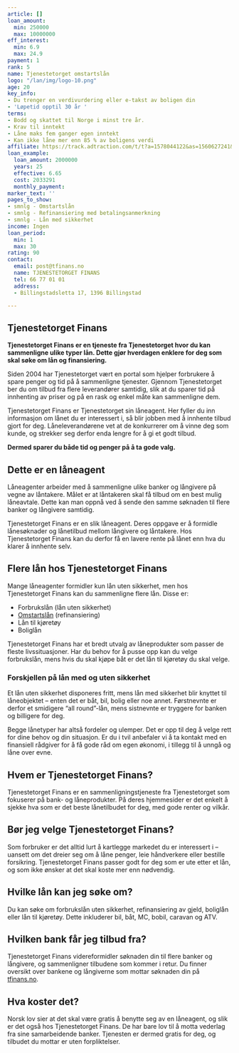 ```yaml
---
article: []
loan_amount:
  min: 250000
  max: 10000000
eff_interest:
  min: 6.9
  max: 24.9
payment: 1
rank: 5
name: Tjenestetorget omstartslån
logo: "/lan/img/logo-10.png"
age: 20
key_info:
- Du trenger en verdivurdering eller e-takst av boligen din
- 'Løpetid opptil 30 år '
terms:
- Bodd og skattet til Norge i minst tre år.
- Krav til inntekt
- Låne maks fem ganger egen inntekt
- Kan ikke låne mer enn 85 % av boligens verdi
affiliate: https://track.adtraction.com/t/t?a=1578044122&as=1560627241&t=2&tk=1
loan_example:
  loan_amount: 2000000
  years: 25
  effective: 6.65
  cost: 2033291
  monthly_payment: 
marker_text: ''
pages_to_show:
- smnlg - Omstartslån
- smnlg - Refinansiering med betalingsanmerkning
- smnlg - Lån med sikkerhet
income: Ingen
loan_period:
  min: 1
  max: 30
rating: 90
contact:
  email: post@tfinans.no
  name: TJENESTETORGET FINANS
  tel: 66 77 01 01
  address:
  - Billingstadsletta 17, 1396 Billingstad

---
```

## Tjenestetorget Finans

**Tjenestetorget Finans er en tjeneste fra Tjenestetorget hvor du kan sammenligne ulike typer lån. Dette gjør hverdagen enklere for deg som skal søke om lån og finansiering.**

Siden 2004 har Tjenestetorget vært en portal som hjelper forbrukere å spare penger og tid på å sammenligne tjenester. Gjennom Tjenestetorget ber du om tilbud fra flere leverandører samtidig, slik at du sparer tid på innhenting av priser og på en rask og enkel måte kan sammenligne dem.

Tjenestetorget Finans er Tjenestetorget sin låneagent. Her fyller du inn informasjon om lånet du er interessert i, så blir jobben med å innhente tilbud gjort for deg. Låneleverandørene vet at de konkurrerer om å vinne deg som kunde, og strekker seg derfor enda lengre for å gi et godt tilbud.

**Dermed sparer du både tid og penger på å ta gode valg.**

## Dette er en låneagent

Låneagenter arbeider med å sammenligne ulike banker og långivere på vegne av låntakere. Målet er at låntakeren skal få tilbud om en best mulig låneavtale. Dette kan man oppnå ved å sende den samme søknaden til flere banker og långivere samtidig.

Tjenestetorget Finans er en slik låneagent. Deres oppgave er å formidle lånesøknader og lånetilbud mellom långivere og låntakere. Hos Tjenestetorget Finans kan du derfor få en lavere rente på lånet enn hva du klarer å innhente selv.

## Flere lån hos Tjenestetorget Finans

Mange låneagenter formidler kun lån uten sikkerhet, men hos Tjenestetorget Finans kan du sammenligne flere lån. Disse er:

* Forbrukslån (lån uten sikkerhet)
* [Omstartslån](https://www.dagbladet.no/refinansiering/omstartslan) (refinansiering)
* Lån til kjøretøy
* Boliglån

Tjenestetorget Finans har et bredt utvalg av låneprodukter som passer de fleste livssituasjoner. Har du behov for å pusse opp kan du velge forbrukslån, mens hvis du skal kjøpe båt er det lån til kjøretøy du skal velge.

### Forskjellen på lån med og uten sikkerhet

Et lån uten sikkerhet disponeres fritt, mens lån med sikkerhet blir knyttet til låneobjektet – enten det er båt, bil, bolig eller noe annet. Førstnevnte er derfor et smidigere “all round”-lån, mens sistnevnte er tryggere for banken og billigere for deg.

Begge lånetyper har altså fordeler og ulemper. Det er opp til deg å velge rett for dine behov og din situasjon. Er du i tvil anbefaler vi å ta kontakt med en finansiell rådgiver for å få gode råd om egen økonomi, i tillegg til å unngå og låne over evne.

## Hvem er Tjenestetorget Finans?

Tjenestetorget Finans er en sammenligningstjeneste fra Tjenestetorget som fokuserer på bank- og låneprodukter. På deres hjemmesider er det enkelt å sjekke hva som er det beste lånetilbudet for deg, med gode renter og vilkår.

## Bør jeg velge Tjenestetorget Finans?

Som forbruker er det alltid lurt å kartlegge markedet du er interessert i – uansett om det dreier seg om å låne penger, leie håndverkere eller bestille forsikring. Tjenestetorget Finans passer godt for deg som er ute etter et lån, og som ikke ønsker at det skal koste mer enn nødvendig.

## Hvilke lån kan jeg søke om?

Du kan søke om forbrukslån uten sikkerhet, refinansiering av gjeld, boliglån eller lån til kjøretøy. Dette inkluderer bil, båt, MC, bobil, caravan og ATV.

## Hvilken bank får jeg tilbud fra?

Tjenestetorget Finans videreformidler søknaden din til flere banker og långivere, og sammenligner tilbudene som kommer i retur. Du finner oversikt over bankene og långiverne som mottar søknaden din på [tfinans.no](https://tfinans.no/om-oss).

## Hva koster det?

Norsk lov sier at det skal være gratis å benytte seg av en låneagent, og slik er det også hos Tjenestetorget Finans. De har bare lov til å motta vederlag fra sine samarbeidende banker. Tjenesten er dermed gratis for deg, og tilbudet du mottar er uten forpliktelser.